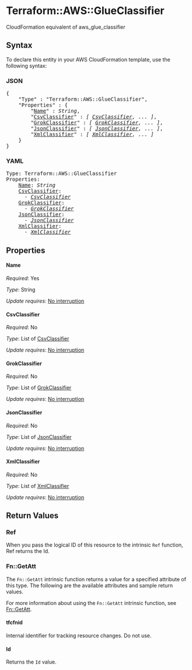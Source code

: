 # Terraform::AWS::GlueClassifier

CloudFormation equivalent of aws_glue_classifier

## Syntax

To declare this entity in your AWS CloudFormation template, use the following syntax:

### JSON

<pre>
{
    "Type" : "Terraform::AWS::GlueClassifier",
    "Properties" : {
        "<a href="#name" title="Name">Name</a>" : <i>String</i>,
        "<a href="#csvclassifier" title="CsvClassifier">CsvClassifier</a>" : <i>[ <a href="csvclassifier.md">CsvClassifier</a>, ... ]</i>,
        "<a href="#grokclassifier" title="GrokClassifier">GrokClassifier</a>" : <i>[ <a href="grokclassifier.md">GrokClassifier</a>, ... ]</i>,
        "<a href="#jsonclassifier" title="JsonClassifier">JsonClassifier</a>" : <i>[ <a href="jsonclassifier.md">JsonClassifier</a>, ... ]</i>,
        "<a href="#xmlclassifier" title="XmlClassifier">XmlClassifier</a>" : <i>[ <a href="xmlclassifier.md">XmlClassifier</a>, ... ]</i>
    }
}
</pre>

### YAML

<pre>
Type: Terraform::AWS::GlueClassifier
Properties:
    <a href="#name" title="Name">Name</a>: <i>String</i>
    <a href="#csvclassifier" title="CsvClassifier">CsvClassifier</a>: <i>
      - <a href="csvclassifier.md">CsvClassifier</a></i>
    <a href="#grokclassifier" title="GrokClassifier">GrokClassifier</a>: <i>
      - <a href="grokclassifier.md">GrokClassifier</a></i>
    <a href="#jsonclassifier" title="JsonClassifier">JsonClassifier</a>: <i>
      - <a href="jsonclassifier.md">JsonClassifier</a></i>
    <a href="#xmlclassifier" title="XmlClassifier">XmlClassifier</a>: <i>
      - <a href="xmlclassifier.md">XmlClassifier</a></i>
</pre>

## Properties

#### Name

_Required_: Yes

_Type_: String

_Update requires_: [No interruption](https://docs.aws.amazon.com/AWSCloudFormation/latest/UserGuide/using-cfn-updating-stacks-update-behaviors.html#update-no-interrupt)

#### CsvClassifier

_Required_: No

_Type_: List of <a href="csvclassifier.md">CsvClassifier</a>

_Update requires_: [No interruption](https://docs.aws.amazon.com/AWSCloudFormation/latest/UserGuide/using-cfn-updating-stacks-update-behaviors.html#update-no-interrupt)

#### GrokClassifier

_Required_: No

_Type_: List of <a href="grokclassifier.md">GrokClassifier</a>

_Update requires_: [No interruption](https://docs.aws.amazon.com/AWSCloudFormation/latest/UserGuide/using-cfn-updating-stacks-update-behaviors.html#update-no-interrupt)

#### JsonClassifier

_Required_: No

_Type_: List of <a href="jsonclassifier.md">JsonClassifier</a>

_Update requires_: [No interruption](https://docs.aws.amazon.com/AWSCloudFormation/latest/UserGuide/using-cfn-updating-stacks-update-behaviors.html#update-no-interrupt)

#### XmlClassifier

_Required_: No

_Type_: List of <a href="xmlclassifier.md">XmlClassifier</a>

_Update requires_: [No interruption](https://docs.aws.amazon.com/AWSCloudFormation/latest/UserGuide/using-cfn-updating-stacks-update-behaviors.html#update-no-interrupt)

## Return Values

### Ref

When you pass the logical ID of this resource to the intrinsic `Ref` function, Ref returns the Id.

### Fn::GetAtt

The `Fn::GetAtt` intrinsic function returns a value for a specified attribute of this type. The following are the available attributes and sample return values.

For more information about using the `Fn::GetAtt` intrinsic function, see [Fn::GetAtt](https://docs.aws.amazon.com/AWSCloudFormation/latest/UserGuide/intrinsic-function-reference-getatt.html).

#### tfcfnid

Internal identifier for tracking resource changes. Do not use.

#### Id

Returns the <code>Id</code> value.


